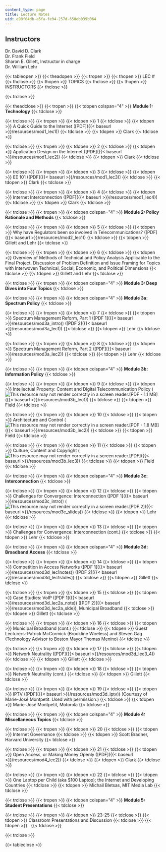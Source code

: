 ```yaml
---
content_type: page
title: Lecture Notes
uid: e98f04db-a5fa-fe94-257d-658eb039b064
---
```


Instructors
-----------

Dr. David D. Clark  
Dr. Frank Field  
Sharon E. Gillett, Instructor in charge  
Dr. William Lehr

{{< tableopen >}}
{{< theadopen >}}
{{< tropen >}}
{{< thopen >}}
LEC #
{{< thclose >}}
{{< thopen >}}
TOPICS
{{< thclose >}}
{{< thopen >}}
INSTRUCTORS
{{< thclose >}}

{{< trclose >}}

{{< theadclose >}}
{{< tropen >}}
{{< tdopen colspan="4" >}}
**Module 1: Technology**
{{< tdclose >}}

{{< trclose >}}
{{< tropen >}}
{{< tdopen >}}
1
{{< tdclose >}}
{{< tdopen >}}
A Quick Guide to the Internet ([PDF]({{< baseurl >}}/resources/mod1_lec1))
{{< tdclose >}}
{{< tdopen >}}
Clark
{{< tdclose >}}

{{< trclose >}}
{{< tropen >}}
{{< tdopen >}}
2
{{< tdclose >}}
{{< tdopen >}}
Application Design on the Internet ([PDF]({{< baseurl >}}/resources/mod1_lec2))
{{< tdclose >}}
{{< tdopen >}}
Clark
{{< tdclose >}}

{{< trclose >}}
{{< tropen >}}
{{< tdopen >}}
3
{{< tdclose >}}
{{< tdopen >}}
EE 101 ([PDF]({{< baseurl >}}/resources/mod1_lec3))
{{< tdclose >}}
{{< tdopen >}}
Clark
{{< tdclose >}}

{{< trclose >}}
{{< tropen >}}
{{< tdopen >}}
4
{{< tdclose >}}
{{< tdopen >}}
Internet Interconnection ([PDF]({{< baseurl >}}/resources/mod1_lec4))
{{< tdclose >}}
{{< tdopen >}}
Clark
{{< tdclose >}}

{{< trclose >}}
{{< tropen >}}
{{< tdopen colspan="4" >}}
**Module 2: Policy Rationale and Methods**
{{< tdclose >}}

{{< trclose >}}
{{< tropen >}}
{{< tdopen >}}
5
{{< tdclose >}}
{{< tdopen >}}
Why have Regulators been so involved in Telecommunications? ([PDF]({{< baseurl >}}/resources/mod2_lec1))
{{< tdclose >}}
{{< tdopen >}}
Gillett and Lehr
{{< tdclose >}}

{{< trclose >}}
{{< tropen >}}
{{< tdopen >}}
6
{{< tdclose >}}
{{< tdopen >}}
Overview of Methods of Technical and Policy Analysis Applicable to the Final Project. Discussion of Problem Definition and Issue Framing for Topics with Interwoven Technical, Social, Economic, and Political Dimensions
{{< tdclose >}}
{{< tdopen >}}
Gillett and Lehr
{{< tdclose >}}

{{< trclose >}}
{{< tropen >}}
{{< tdopen colspan="4" >}}
**Module 3: Deep Dives into Four Topics**
{{< tdclose >}}

{{< trclose >}}
{{< tropen >}}
{{< tdopen colspan="4" >}}
**Module 3a: Spectrum Policy**
{{< tdclose >}}

{{< trclose >}}
{{< tropen >}}
{{< tdopen >}}
7
{{< tdclose >}}
{{< tdopen >}}
Spectrum Management Reform, Part 1 ([PDF 1]({{< baseurl >}}/resources/mod3a_intro)) ([PDF 2]({{< baseurl >}}/resources/mod3a_lec1))
{{< tdclose >}}
{{< tdopen >}}
Lehr
{{< tdclose >}}

{{< trclose >}}
{{< tropen >}}
{{< tdopen >}}
8
{{< tdclose >}}
{{< tdopen >}}
Spectrum Management Reform, Part 2 ([PDF]({{< baseurl >}}/resources/mod3a_lec2))
{{< tdclose >}}
{{< tdopen >}}
Lehr
{{< tdclose >}}

{{< trclose >}}
{{< tropen >}}
{{< tdopen colspan="4" >}}
**Module 3b: Information Policy**
{{< tdclose >}}

{{< trclose >}}
{{< tropen >}}
{{< tdopen >}}
9
{{< tdclose >}}
{{< tdopen >}}
Intellectual Property: Content and Digital Telecommunication Policy (![This resource may not render correctly in a screen reader.](/images/inacessible.gif)[PDF - 1.1 MB]({{< baseurl >}}/resources/mod3b_lec1))
{{< tdclose >}}
{{< tdopen >}}
Field
{{< tdclose >}}

{{< trclose >}}
{{< tropen >}}
{{< tdopen >}}
10
{{< tdclose >}}
{{< tdopen >}}
Architecture and Control (![This resource may not render correctly in a screen reader.](/images/inacessible.gif)[PDF - 1.8 MB]({{< baseurl >}}/resources/mod3b_lec2))
{{< tdclose >}}
{{< tdopen >}}
Field
{{< tdclose >}}

{{< trclose >}}
{{< tropen >}}
{{< tdopen >}}
11
{{< tdclose >}}
{{< tdopen >}}
Culture, Content and Copyright (![This resource may not render correctly in a screen reader.](/images/inacessible.gif)[PDF]({{< baseurl >}}/resources/mod3b_lec3))
{{< tdclose >}}
{{< tdopen >}}
Field
{{< tdclose >}}

{{< trclose >}}
{{< tropen >}}
{{< tdopen colspan="4" >}}
**Module 3c: Interconnection**
{{< tdclose >}}

{{< trclose >}}
{{< tropen >}}
{{< tdopen >}}
12
{{< tdclose >}}
{{< tdopen >}}
Challenges for Convergence: Interconnection ([PDF 1]({{< baseurl >}}/resources/mod3c_intro)) (![This resource may not render correctly in a screen reader.](/images/inacessible.gif)[PDF 2]({{< baseurl >}}/resources/mod3c_slides))
{{< tdclose >}}
{{< tdopen >}}
Lehr
{{< tdclose >}}

{{< trclose >}}
{{< tropen >}}
{{< tdopen >}}
13
{{< tdclose >}}
{{< tdopen >}}
Challenges for Convergence: Interconnection (cont.)
{{< tdclose >}}
{{< tdopen >}}
Lehr
{{< tdclose >}}

{{< trclose >}}
{{< tropen >}}
{{< tdopen colspan="4" >}}
**Module 3d: Broadband Access**
{{< tdclose >}}

{{< trclose >}}
{{< tropen >}}
{{< tdopen >}}
14
{{< tdclose >}}
{{< tdopen >}}
Competition in Access Networks ([PDF 1]({{< baseurl >}}/resources/mod3d_lec1notes)) ([PDF 2]({{< baseurl >}}/resources/mod3d_lec1slides))
{{< tdclose >}}
{{< tdopen >}}
Gillett
{{< tdclose >}}

{{< trclose >}}
{{< tropen >}}
{{< tdopen >}}
15
{{< tdclose >}}
{{< tdopen >}}
Case Studies: VoIP ([PDF 1]({{< baseurl >}}/resources/mod3d_lec2a_note)) ([PDF 2]({{< baseurl >}}/resources/mod3d_lec2a_slde)), Municipal Broadband
{{< tdclose >}}
{{< tdopen >}}
Gillett
{{< tdclose >}}

{{< trclose >}}
{{< tropen >}}
{{< tdopen >}}
16
{{< tdclose >}}
{{< tdopen >}}
Municipal Broadband (cont.)
{{< tdclose >}}
{{< tdopen >}}
Guest Lecturers: Patrick McCormick (Brookline Wireless) and Steven Gag (Technology Advisor to Boston Mayor Thomas Menino)
{{< tdclose >}}

{{< trclose >}}
{{< tropen >}}
{{< tdopen >}}
17
{{< tdclose >}}
{{< tdopen >}}
Network Neutrality ([PDF]({{< baseurl >}}/resources/mod3d_lec3_4))
{{< tdclose >}}
{{< tdopen >}}
Gillett
{{< tdclose >}}

{{< trclose >}}
{{< tropen >}}
{{< tdopen >}}
18
{{< tdclose >}}
{{< tdopen >}}
Network Neutrality (cont.)
{{< tdclose >}}
{{< tdopen >}}
Gillett
{{< tdclose >}}

{{< trclose >}}
{{< tropen >}}
{{< tdopen >}}
19
{{< tdclose >}}
{{< tdopen >}}
IPTV ([PDF]({{< baseurl >}}/resources/mod3d_iptv)) (Courtesy of Marie-José Montpetit. Used with permission.)
{{< tdclose >}}
{{< tdopen >}}
Marie-José Montpetit, Motorola
{{< tdclose >}}

{{< trclose >}}
{{< tropen >}}
{{< tdopen colspan="4" >}}
**Module 4: Miscellaneous Topics**
{{< tdclose >}}

{{< trclose >}}
{{< tropen >}}
{{< tdopen >}}
20
{{< tdclose >}}
{{< tdopen >}}
Internet Governance
{{< tdclose >}}
{{< tdopen >}}
Scott Bradner, Harvard University
{{< tdclose >}}

{{< trclose >}}
{{< tropen >}}
{{< tdopen >}}
21
{{< tdclose >}}
{{< tdopen >}}
Open Access, or Making Money Openly ([PDF]({{< baseurl >}}/resources/mod4_lec2))
{{< tdclose >}}
{{< tdopen >}}
Clark
{{< tdclose >}}

{{< trclose >}}
{{< tropen >}}
{{< tdopen >}}
22
{{< tdclose >}}
{{< tdopen >}}
One Laptop per Child (aka $100 Laptop); the Internet and Developing Countries
{{< tdclose >}}
{{< tdopen >}}
Michail Bletsas, MIT Media Lab
{{< tdclose >}}

{{< trclose >}}
{{< tropen >}}
{{< tdopen colspan="4" >}}
**Module 5: Student Presentations**
{{< tdclose >}}

{{< trclose >}}
{{< tropen >}}
{{< tdopen >}}
23-25
{{< tdclose >}}
{{< tdopen >}}
Classroom Presentations and Discussion
{{< tdclose >}}
{{< tdopen >}}
 
{{< tdclose >}}

{{< trclose >}}

{{< tableclose >}}